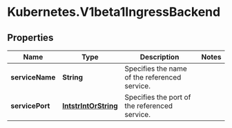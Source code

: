 # Kubernetes.V1beta1IngressBackend

## Properties
Name | Type | Description | Notes
------------ | ------------- | ------------- | -------------
**serviceName** | **String** | Specifies the name of the referenced service. | 
**servicePort** | [**IntstrIntOrString**](IntstrIntOrString.md) | Specifies the port of the referenced service. | 


